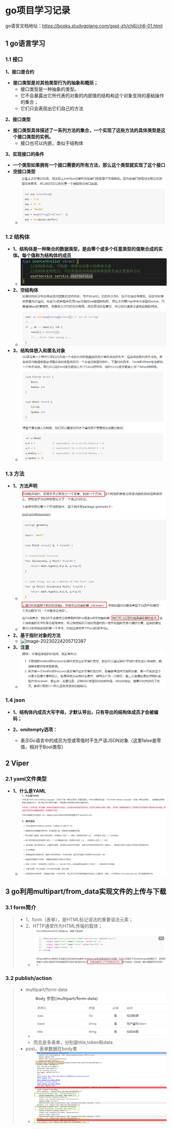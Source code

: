# go项目学习记录

go语言文档地址：https://books.studygolang.com/gopl-zh/ch6/ch6-01.html

## 1 go语言学习

### 1.1 接口

**1、接口是合约**

- **接口类型是对其他类型行为的抽象和概括；**
  - 接口类型是一种抽象的类型。
  - 它不会暴露出它所代表的对象的内部值的结构和这个对象支持的基础操作的集合；
  - 它们只会表现出它们自己的方法

**2、接口类型**

- **接口类型具体描述了一系列方法的集合，一个实现了这些方法的具体类型是这个接口类型的实例。**
  - 接口也可以内嵌，类似于结构体

**3、实现接口的条件**

- **一个类型如果拥有一个接口需要的所有方法，那么这个类型就实现了这个接口**
- **空接口类型**
  - ![image-20230224204442528](https://raw.githubusercontent.com/caterpillar-0/picture/main/image-20230224204442528.png)

### 1.2 结构体

- **1、结构体是一种聚合的数据类型，是由零个或多个任意类型的值聚合成的实体。每个值称为结构体的成员**
  - ![image-20230224210130552](https://raw.githubusercontent.com/caterpillar-0/picture/main/image-20230224210130552.png)
- **2、空结构体**
  - ![image-20230224205015026](https://raw.githubusercontent.com/caterpillar-0/picture/main/image-20230224205015026.png)
- **3、结构体嵌入和匿名对象**
  - ![image-20230224205150497](https://raw.githubusercontent.com/caterpillar-0/picture/main/image-20230224205150497.png)



### 1.3 方法

- **1、方法声明**
  - ![image-20230224205522927](https://raw.githubusercontent.com/caterpillar-0/picture/main/image-20230224205522927.png)
  - ![image-20230224205504528](https://raw.githubusercontent.com/caterpillar-0/picture/main/image-20230224205504528.png)
- **2、基于指针对象的方法**
  - ![image-20230224205712387](C:\Users\Dell\AppData\Roaming\Typora\typora-user-images\image-20230224205712387.png)
- **3、注意**
  - ![image-20230224210006047](https://raw.githubusercontent.com/caterpillar-0/picture/main/image-20230224210006047.png)

### 1.4 json

- **1、结构体内成员大写字母，才默认导出，只有导出的结构体成员才会被编码；**

- **2、omitempty选项：**
  - 表示Go语言中的成员为空或零值时不生产该JSON对象（这里false是零值，相对于Bool类型）





## 2 Viper

### 2.1 yaml文件类型

* **1、什么是YAML**
  * ![image-20230224215532055](https://raw.githubusercontent.com/caterpillar-0/picture/main/image-20230224215532055.png)





## 3 go利用multipart/from_data实现文件的上传与下载

### 3.1 form简介

> - 1、form（表单），是HTML标记语法的重要语法元素；
> - 2、HTTP通常作为HTML传输的载体；
>   - ![image-20230301212910069](go_study.assets/image-20230301212910069.png)





### 3.2 publish/action

> - multipart/form-data
>   - ![image-20230301214927478](go_study.assets/image-20230301214927478.png)
>   - 而且是多表单，分别是title,token和data
> - post，表单数据在body里
>   - ![image-20230301214915911](go_study.assets/image-20230301214915911.png)



































